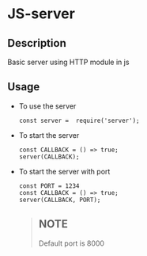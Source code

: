 # JS-server

## Description
Basic server using HTTP module in js

## Usage
- To use the server

  `const server =  require('server');`

- To start the server

  ```
  const CALLBACK = () => true;
  server(CALLBACK);
  ```

- To start the server with port

  ```
  const PORT = 1234
  const CALLBACK = () => true;
  server(CALLBACK, PORT);
  ```
  > ## NOTE
  > Default port is 8000


